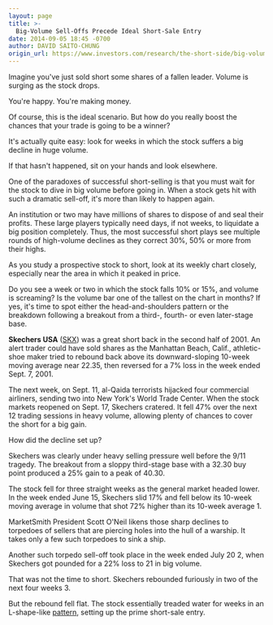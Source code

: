 ```yaml
---
layout: page
title: >-
  Big-Volume Sell-Offs Precede Ideal Short-Sale Entry
date: 2014-09-05 18:45 -0700
author: DAVID SAITO-CHUNG
origin_url: https://www.investors.com/research/the-short-side/big-volume-sell-offs-precede-ideal-short-sale-entry
---
```





Imagine you've just sold short some shares of a fallen leader. Volume is surging as the stock drops.


You're happy. You're making money.


Of course, this is the ideal scenario. But how do you really boost the chances that your trade is going to be a winner?


It's actually quite easy: look for weeks in which the stock suffers a big decline in huge volume.


If that hasn't happened, sit on your hands and look elsewhere.


One of the paradoxes of successful short-selling is that you must wait for the stock to dive in big volume before going in. When a stock gets hit with such a dramatic sell-off, it's more than likely to happen again.


An institution or two may have millions of shares to dispose of and seal their profits. These large players typically need days, if not weeks, to liquidate a big position completely. Thus, the most successful short plays see multiple rounds of high-volume declines as they correct 30%, 50% or more from their highs.


As you study a prospective stock to short, look at its weekly chart closely, especially near the area in which it peaked in price.


Do you see a week or two in which the stock falls 10% or 15%, and volume is screaming? Is the volume bar one of the tallest on the chart in months? If yes, it's time to spot either the head-and-shoulders pattern or the breakdown following a breakout from a third-, fourth- or even later-stage base.


**Skechers USA** ([SKX](https://research.investors.com/quote.aspx?symbol=SKX)) was a great short back in the second half of 2001. An alert trader could have sold shares as the Manhattan Beach, Calif., athletic-shoe maker tried to rebound back above its downward-sloping 10-week moving average near 22.35, then reversed for a 7% loss in the week ended Sept. 7, 2001.


The next week, on Sept. 11, al-Qaida terrorists hijacked four commercial airliners, sending two into New York's World Trade Center. When the stock markets reopened on Sept. 17, Skechers cratered. It fell 47% over the next 12 trading sessions in heavy volume, allowing plenty of chances to cover the short for a big gain.


How did the decline set up?


Skechers was clearly under heavy selling pressure well before the 9/11 tragedy. The breakout from a sloppy third-stage base with a 32.30 buy point produced a 25% gain to a peak of 40.30.


The stock fell for three straight weeks as the general market headed lower. In the week ended June 15, Skechers slid 17% and fell below its 10-week moving average in volume that shot 72% higher than its 10-week average 1.


MarketSmith President Scott O'Neil likens those sharp declines to torpedoes of sellers that are piercing holes into the hull of a warship. It takes only a few such torpedoes to sink a ship.


Another such torpedo sell-off took place in the week ended July 20 2, when Skechers got pounded for a 22% loss to 21 in big volume.


That was not the time to short. Skechers rebounded furiously in two of the next four weeks 3.


But the rebound fell flat. The stock essentially treaded water for weeks in an L-shape-like [pattern](http://news.investors.com/investing/the-short-side.htm), setting up the prime short-sale entry.




